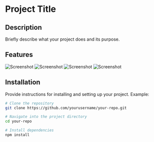 # Project Title

## Description

Briefly describe what your project does and its purpose.

## Features

![Screenshot](https://github.com/myfadams/streamMate/blob/master/images/IMG_1416.png)
![Screenshot](https://github.com/myfadams/streamMate/blob/master/images/IMG_1417.PNG)
![Screenshot](https://github.com/myfadams/streamMate/blob/master/images/IMG_1418.PNG)
![Screenshot](https://github.com/myfadams/streamMate/blob/master/images/IMG_1419.PNG)


## Installation

Provide instructions for installing and setting up your project. Example:

```bash
# Clone the repository
git clone https://github.com/yourusername/your-repo.git

# Navigate into the project directory
cd your-repo

# Install dependencies
npm install

